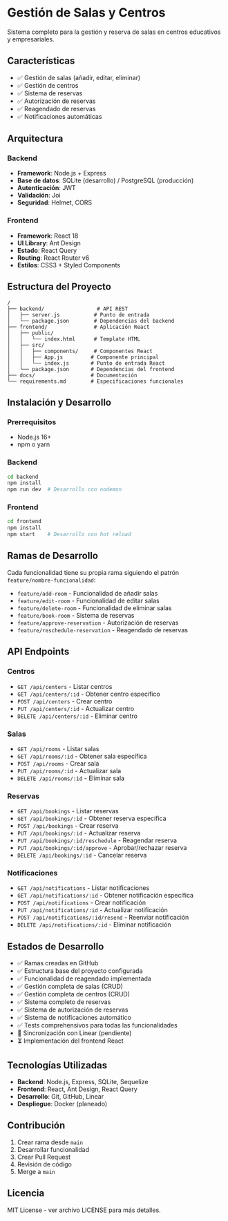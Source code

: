 # Gestión de Salas y Centros

Sistema completo para la gestión y reserva de salas en centros educativos y empresariales.

## Características

- ✅ Gestión de salas (añadir, editar, eliminar)
- ✅ Gestión de centros
- ✅ Sistema de reservas
- ✅ Autorización de reservas
- ✅ Reagendado de reservas
- ✅ Notificaciones automáticas

## Arquitectura

### Backend
- **Framework**: Node.js + Express
- **Base de datos**: SQLite (desarrollo) / PostgreSQL (producción)
- **Autenticación**: JWT
- **Validación**: Joi
- **Seguridad**: Helmet, CORS

### Frontend
- **Framework**: React 18
- **UI Library**: Ant Design
- **Estado**: React Query
- **Routing**: React Router v6
- **Estilos**: CSS3 + Styled Components

## Estructura del Proyecto

```
/
├── backend/                 # API REST
│   ├── server.js           # Punto de entrada
│   └── package.json        # Dependencias del backend
├── frontend/               # Aplicación React
│   ├── public/
│   │   └── index.html      # Template HTML
│   ├── src/
│   │   ├── components/     # Componentes React
│   │   ├── App.js         # Componente principal
│   │   └── index.js       # Punto de entrada React
│   └── package.json       # Dependencias del frontend
├── docs/                  # Documentación
└── requirements.md        # Especificaciones funcionales
```

## Instalación y Desarrollo

### Prerrequisitos
- Node.js 16+
- npm o yarn

### Backend
```bash
cd backend
npm install
npm run dev  # Desarrollo con nodemon
```

### Frontend
```bash
cd frontend
npm install
npm start    # Desarrollo con hot reload
```

## Ramas de Desarrollo

Cada funcionalidad tiene su propia rama siguiendo el patrón `feature/nombre-funcionalidad`:

- `feature/add-room` - Funcionalidad de añadir salas
- `feature/edit-room` - Funcionalidad de editar salas
- `feature/delete-room` - Funcionalidad de eliminar salas
- `feature/book-room` - Sistema de reservas
- `feature/approve-reservation` - Autorización de reservas
- `feature/reschedule-reservation` - Reagendado de reservas

## API Endpoints

### Centros
- `GET /api/centers` - Listar centros
- `GET /api/centers/:id` - Obtener centro específico
- `POST /api/centers` - Crear centro
- `PUT /api/centers/:id` - Actualizar centro
- `DELETE /api/centers/:id` - Eliminar centro

### Salas
- `GET /api/rooms` - Listar salas
- `GET /api/rooms/:id` - Obtener sala específica
- `POST /api/rooms` - Crear sala
- `PUT /api/rooms/:id` - Actualizar sala
- `DELETE /api/rooms/:id` - Eliminar sala

### Reservas
- `GET /api/bookings` - Listar reservas
- `GET /api/bookings/:id` - Obtener reserva específica
- `POST /api/bookings` - Crear reserva
- `PUT /api/bookings/:id` - Actualizar reserva
- `PUT /api/bookings/:id/reschedule` - Reagendar reserva
- `PUT /api/bookings/:id/approve` - Aprobar/rechazar reserva
- `DELETE /api/bookings/:id` - Cancelar reserva

### Notificaciones
- `GET /api/notifications` - Listar notificaciones
- `GET /api/notifications/:id` - Obtener notificación específica
- `POST /api/notifications` - Crear notificación
- `PUT /api/notifications/:id` - Actualizar notificación
- `POST /api/notifications/:id/resend` - Reenviar notificación
- `DELETE /api/notifications/:id` - Eliminar notificación

## Estados de Desarrollo

- ✅ Ramas creadas en GitHub
- ✅ Estructura base del proyecto configurada
- ✅ Funcionalidad de reagendado implementada
- ✅ Gestión completa de salas (CRUD)
- ✅ Gestión completa de centros (CRUD)
- ✅ Sistema completo de reservas
- ✅ Sistema de autorización de reservas
- ✅ Sistema de notificaciones automático
- ✅ Tests comprehensivos para todas las funcionalidades
- 🔄 Sincronización con Linear (pendiente)
- ⏳ Implementación del frontend React

## Tecnologías Utilizadas

- **Backend**: Node.js, Express, SQLite, Sequelize
- **Frontend**: React, Ant Design, React Query
- **Desarrollo**: Git, GitHub, Linear
- **Despliegue**: Docker (planeado)

## Contribución

1. Crear rama desde `main`
2. Desarrollar funcionalidad
3. Crear Pull Request
4. Revisión de código
5. Merge a `main`

## Licencia

MIT License - ver archivo LICENSE para más detalles.
